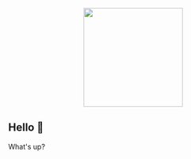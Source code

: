 <!--
**yoggys/yoggys** is a ✨ _special_ ✨ repository because its `README.md` (this file) appears on your GitHub profile.

Here are some ideas to get you started:

- 🔭 I’m currently working on ...
- 🌱 I’m currently learning ...
- 👯 I’m looking to collaborate on ...
- 🤔 I’m looking for help with ...
- 💬 Ask me about ...
- 📫 How to reach me: ...
- 😄 Pronouns: ...
- ⚡ Fun fact: ...
-->

<p align="center">
  <img src="https://cdn.discordapp.com/avatars/697961565403611256/0b678f8bdb823613df4d581cd597e3b7.webp?size=2048" width=200 /></br>
</p>

## Hello 👋

What's up?

<!--
- Fill author.txt with **ID of your Discord account**


- Fill token.txt with your **BOT TOKEN**
<p align="center">
  <img src="https://cdn.discordapp.com/attachments/704387250351243425/798206551856382002/unknown.png" width=500 /></br>
</p>
-->

